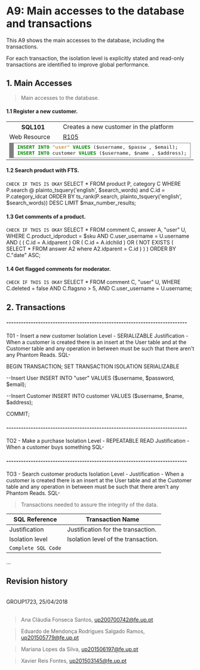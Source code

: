 # A9: Main accesses to the database and transactions

This A9 shows the main accesses to the database, including the transactions.

For each transaction, the isolation level is explicitly stated and read-only transactions are identified to improve global performance.

## 1. Main Accesses

> Main accesses to the database.

#### 1.1 Register a new customer.

<table>
	<tr>
		<th> SQL101</th>
		<td> Creates a new customer in the platform </td>
	</tr>
	<tr>
		<td> Web Resource  </td>
		<td class="col1"> <a href="https://github.com/xfontes42/lbaw1723/blob/artefacts/A7/A7.md#r105-register-action">R105</a></td>
	</tr>
	<tr>
		<td colspan="2">
			<!-- HTML generated using hilite.me --><div style="background: #ffffff; overflow:auto;width:auto;border:solid gray;border-width:.1em .1em .1em .8em;padding:.2em .6em;"><pre style="margin: 0; line-height: 125%"><span style="color: #008800; font-weight: bold">INSERT</span> <span style="color: #008800; font-weight: bold">INTO</span> <span style="color: #AA6600">&quot;user&quot;</span> <span style="color: #008800; font-weight: bold">VALUES</span> (<span style=" ">$</span>username, <span style=" ">$</span>passw , <span style=" ">$</span>email);
<span style="color: #008800; font-weight: bold">INSERT</span> <span style="color: #008800; font-weight: bold">INTO</span> customer <span style="color: #008800; font-weight: bold">VALUES</span> (<span style=" ">$</span>username, <span style=" ">$</span>name , <span style=" ">$</span>address);
</pre></div>
		</td>
	</tr>
</table>


#### 1.2 Search product with FTS.

``` CHECK IF THIS IS OKAY ```
SELECT * 
FROM product P, category C 
WHERE P.search @ plainto_tsquery('english', $search_words) and C.id = P.category_idcat
ORDER BY ts_rank(P.search, plainto_tsquery('english', $search_words)) DESC
LIMIT $max_number_results;


#### 1.3 Get comments of a product.

``` CHECK IF THIS IS OKAY ```
SELECT *
FROM comment C, answer A, "user" U,
WHERE 	C.product_idproduct = $sku 
	AND C.user_username = U.username
	AND ( ( C.id = A.idparent ) OR ( C.id = A.idchild ) OR ( NOT EXISTS ( SELECT * FROM  answer A2 where A2.idparent = C.id ) ) )
ORDER BY C."date" ASC;

#### 1.4 Get flagged comments for moderator.

``` CHECK IF THIS IS OKAY ```
SELECT * 
FROM comment C, "user" U,
WHERE 	C.deleted = false 
	AND C.flagsno > 5,
	AND C.user_username = U.username;


## 2. Transactions

#### --------------------------------------------------------------------------

T01 - Insert a new customer
Isolation Level - SERIALIZABLE
Justification - When a customer is created there is an insert at the User table and at the Customer table and any operation in between must be such that there aren't any Phantom Reads.
SQL-

BEGIN TRANSACTION;
SET TRANSACTION ISOLATION SERIALIZABLE

--Insert User
INSERT INTO "user" VALUES ($username, $password, $email);

--Insert Customer
INSERT INTO customer VALUES ($username, $name, $address);

COMMIT;

#### --------------------------------------------------------------------------

TO2 - Make a purchase
Isolation Level - REPEATABLE READ
Justification - When a customer buys something
SQL-


#### --------------------------------------------------------------------------

TO3 - Search customer products
Isolation Level - 
Justification - When a customer is created there is an insert at the User table and at the Customer table and any operation in between must be such that there aren't any Phantom Reads.
SQL-





> Transactions needed to assure the integrity of the data.

| SQL Reference   | Transaction Name                    |
| --------------- | ----------------------------------- |
| Justification   | Justification for the transaction.  |
| Isolation level | Isolation level of the transaction. |
| `Complete SQL Code`                                   |

...

## Revision history

<br>
GROUP1723, 25/04/2018
<br>
<br>

> Ana Cláudia Fonseca Santos, up200700742@fe.up.pt

> Eduardo de Mendonça Rodrigues Salgado Ramos, up201505779@fe.up.pt

> Mariana Lopes da Silva, up201506197@fe.up.pt

> Xavier Reis Fontes, up201503145@fe.up.pt
